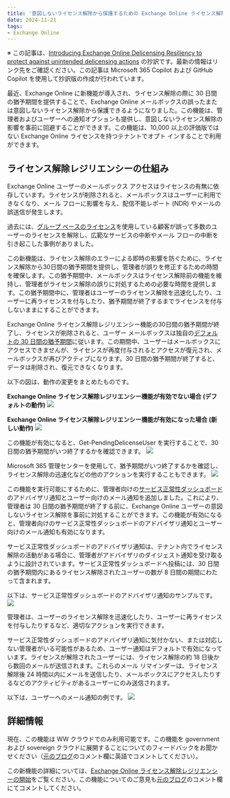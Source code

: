```yaml
---
title: '意図しないライセンス解除から保護するための Exchange Online ライセンス解除レジリエンシーの導入'
date: 2024-11-21
tags: 
- Exchange Online
---
```


※ この記事は、[Introducing Exchange Online Delicensing Resiliency to protect against unintended delicensing actions](https://techcommunity.microsoft.com/blog/exchange/introducing-exchange-online-delicensing-resiliency-to-protect-against-unintended/4082759) の抄訳です。最新の情報はリンク先をご確認ください。この記事は Microsoft 365 Copilot および GitHub Copilot を使用して抄訳版の作成が行われています。

最近、Exchange Online に新機能が導入され、ライセンス解除の際に 30 日間の猶予期間を提供することで、Exchange Online メールボックスの誤ったまたは意図しないライセンス解除から保護できるようになりました。この機能は、管理者およびユーザーへの通知オプションも提供し、意図しないライセンス解除の影響を事前に回避することができます。この機能は、10,000 以上の評価版ではない Exchange Online ライセンスを持つテナントでオプト インすることで利用ができます。

## ライセンス解除レジリエンシーの仕組み

Exchange Online ユーザーのメールボックス アクセスはライセンスの有無に依存しています。ライセンスが削除されると、メールボックスはユーザーに利用できなくなり、メール フローに影響を与え、配信不能レポート (NDR) やメールの誤送信が発生します。

過去には、[グループ ベースのライセンス](https://learn.microsoft.com/entra/fundamentals/concept-group-based-licensing)を使用している顧客が誤って多数のユーザーのライセンスを解除し、広範なサービスの中断やメール フローの中断を引き起こした事例がありました。

この新機能は、ライセンス解除のエラーによる即時の影響を防ぐために、ライセンス解除から30日間の猶予期間を提供し、管理者が誤りを修正するための時間を確保します。この猶予期間中、メールボックスはライセンス解除前の機能を維持し、管理者がライセンス解除の誤りに対処するための必要な時間を提供します。この猶予期間中に、管理者はユーザーのライセンス解除を迅速化したり、ユーザーに再ライセンスを付与したり、猶予期間が終了するまでライセンスを付与しないままにすることができます。

Exchange Online ライセンス解除レジリエンシー機能の30日間の猶予期間が終了し、ライセンスが削除されると、ユーザー メールボックスは独自の[デフォルトの 30 日間の猶予期間](https://learn.microsoft.com/exchange/recipients-in-exchange-online/delete-or-restore-mailboxes?source=recommendations#license-removal)に従います。この期間中、ユーザーはメールボックスにアクセスできませんが、ライセンスが再度付与されるとアクセスが復元され、メールボックスが再びアクティブになります。30 日間の猶予期間が終了すると、データは削除され、復元できなくなります。

以下の図は、動作の変更をまとめたものです。

**Exchange Online ライセンス解除レジリエンシー機能が有効でない場合 (デフォルトの動作)**
![](Delic01.jpg)

**Exchange Online ライセンス解除レジリエンシー機能が有効になった場合 (新しい動作)**
![](Delic02.jpg)

この機能が有効になると、Get-PendingDelicenseUser を実行することで、30 日間の猶予期間がいつ終了するかを確認できます。
![](Delic03.jpg)

Microsoft 365 管理センターを使用して、猶予期間がいつ終了するかを確認し、ライセンス解除の迅速化などの他のアクションを実行することもできます。
![](Delic04.jpg)

この機能を実行可能にするために、管理者向けの[サービス正常性ダッシュボード](https://learn.microsoft.com/microsoft-365/enterprise/view-service-health?view=o365-worldwide&amp;WT.mc_id=365AdminCSH_inproduct)のアドバイザリ通知とユーザー向けのメール通知を追加しました。これにより、管理者は 30 日間の猶予期間が終了する前に、Exchange Online ユーザーの意図しないライセンス解除を事前に対処することができます。この機能が有効になると、管理者向けのサービス正常性ダッシュボードのアドバイザリ通知とユーザー向けのメール通知も有効になります。

サービス正常性ダッシュボードのアドバイザリ通知は、テナント内でライセンス解除の活動がある場合に、管理者がアドバイザリのダイジェスト通知を受け取るように設計されています。サービス正常性ダッシュボードへ投稿には、30 日間の猶予期間内にあるライセンス解除されたユーザーの数が 8 日間の期間にわたって含まれます。

以下は、サービス正常性ダッシュボードのアドバイザリ通知のサンプルです。
![](Delic05.jpg)

管理者は、ユーザーのライセンス解除を迅速化したり、ユーザーに再ライセンスを付与したりするなど、適切なアクションを実行できます。

サービス正常性ダッシュボードのアドバイザリ通知に気付かない、または対応しない管理者がいる可能性があるため、ユーザー通知はデフォルトで有効になっています。ライセンスが解除されたユーザーには、ライセンス解除の約 18 日後から数回のメールが送信されます。これらのメール リマインダーは、ライセンス解除後 24 時間以内にメールを送信したり、メールボックスにアクセスしたりするなどのアクティビティがあるユーザーにのみ送信されます。

以下は、ユーザーへのメール通知の例です。
![](Delic06.jpg)

## 詳細情報

現在、この機能は WW クラウドでのみ利用可能です。この機能を government および sovereign クラウドに展開することについてのフィードバックをお聞かせください（[元のブログ](https://techcommunity.microsoft.com/blog/exchange/introducing-exchange-online-delicensing-resiliency-to-protect-against-unintended/4082759)のコメント欄に英語でコメントしてください）。

この新機能の詳細については、[Exchange Online ライセンス解除レジリエンシーの開始](https://learn.microsoft.com/Exchange/recipients-in-exchange-online/manage-user-mailboxes/exchange-online-delicensing-resiliency)をご覧ください。この機能についてのご意見も[元のブログ](https://techcommunity.microsoft.com/blog/exchange/introducing-exchange-online-delicensing-resiliency-to-protect-against-unintended/4082759)のコメント欄にてコメントしてください。
